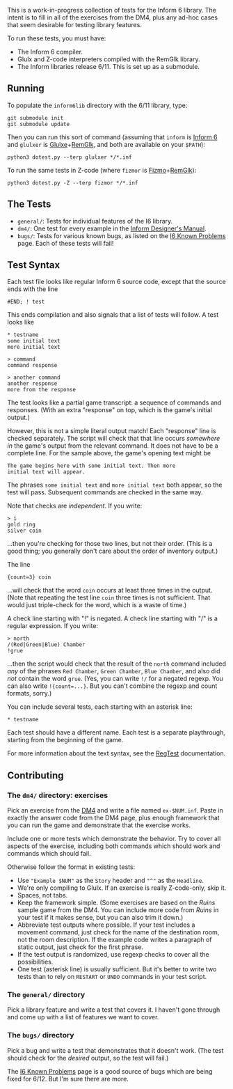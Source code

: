 This is a work-in-progress collection of tests for the Inform 6 library. The intent is to fill in all of the exercises from the DM4, plus any ad-hoc cases that seem desirable for testing library features.

To run these tests, you must have:

- The Inform 6 compiler.
- Glulx and Z-code interpreters compiled with the RemGlk library.
- The Inform libraries release 6/11. This is set up as a submodule.

## Running

To populate the `inform6lib` directory with the 6/11 library, type:

    git submodule init
    git submodule update

Then you can run this sort of command (assuming that `inform` is [Inform 6][i6] and `glulxer` is [Glulxe][]+[RemGlk][], and both are available on your `$PATH`):

    python3 dotest.py --terp glulxer */*.inf

[i6]: https://github.com/DavidKinder/Inform6
[Glulxe]: https://github.com/erkyrath/glulxe
[RemGlk]: https://github.com/erkyrath/remglk
[Fizmo]: https://christoph-ender.de/fizmo/

To run the same tests in Z-code (where `fizmor` is [Fizmo][]+[RemGlk][]):

    python3 dotest.py -Z --terp fizmor */*.inf

## The Tests

- `general/`: Tests for individual features of the I6 library.
- `dm4/`: One test for every example in the [Inform Designer's Manual][DM4].
- `bugs/`: Tests for various known bugs, as listed on the [I6 Known Problems][i6bug] page. Each of these tests will fail!

[DM4]: http://inform-fiction.org/manual/html/sa6.html
[i6bug]: http://inform-fiction.org/patches/library.html

## Test Syntax

Each test file looks like regular Inform 6 source code, except that the source ends with the line

    #END; ! test

This ends compilation and also signals that a list of tests will follow. A test looks like

    * testname
    some initial text
    more initial text
    
    > command
    command response
    
    > another command
    another response
    more from the response

The test looks like a partial game transcript: a sequence of commands and responses. (With an extra "response" on top, which is the game's initial output.)

However, this is not a simple literal output match! Each "response" line is checked separately. The script will check that that line occurs *somewhere in* the game's output from the relevant command. It does not have to be a complete line. For the sample above, the game's opening text might be

    The game begins here with some initial text. Then more
    initial text will appear.

The phrases `some initial text` and `more initial text` both appear, so the test will pass. Subsequent commands are checked in the same way.

Note that checks are *independent*. If you write:

    > i
    gold ring
    silver coin

...then you're checking for those two lines, but not their order. (This is a good thing; you generally don't care about the order of inventory output.)

The line

    {count=3} coin

...will check that the word `coin` occurs at least three times in the output. (Note that repeating the test line `coin` three times is not sufficient. That would just triple-check for the word, which is a waste of time.)

A check line starting with "!" is negated. A check line starting with "/" is a regular expression. If you write:

    > north
    /(Red|Green|Blue) Chamber
    !grue

...then the script would check that the result of the `north` command included *any* of the phrases `Red Chamber`, `Green Chamber`, `Blue Chamber`, and also did *not* contain the word `grue`. (Yes, you can write `!/` for a negated regexp. You can also write `!{count=...}`. But you can't combine the regexp and count formats, sorry.)

You can include several tests, each starting with an asterisk line:

    * testname

Each test should have a different name. Each test is a separate playthrough, starting from the beginning of the game.

For more information about the text syntax, see the [RegTest][] documentation.

[RegTest]: http://eblong.com/zarf/plotex/regtest.html

## Contributing

### The `dm4/` directory: exercises

Pick an exercise from the [DM4][] and write a file named `ex-$NUM.inf`. Paste in exactly the answer code from the DM4 page, plus enough framework that you can run the game and demonstrate that the exercise works.

Include one or more tests which demonstrate the behavior. Try to cover all aspects of the exercise, including both commands which should work and commands which should fail.

Otherwise follow the format in existing tests:

- Use `"Example $NUM"` as the `Story` header and `"^"` as the `Headline`.
- We're only compiling to Glulx. If an exercise is really Z-code-only, skip it.
- Spaces, not tabs.
- Keep the framework simple. (Some exercises are based on the _Ruins_ sample game from the DM4. You can include more code from _Ruins_ in your test if it makes sense, but you can also trim it down.)
- Abbreviate test outputs where possible. If your test includes a movement command, just check for the name of the destination room, not the room description. If the example code writes a paragraph of static output, just check for the first phrase.
- If the test output is randomized, use regexp checks to cover all the possibilities.
- One test (asterisk line) is usually sufficient. But it's better to write two tests than to rely on `RESTART` or `UNDO` commands in your test script.

### The `general/` directory

Pick a library feature and write a test that covers it. I haven't gone through and come up with a list of features we want to cover.

### The `bugs/` directory

Pick a bug and write a test that demonstrates that it doesn't work. (The test should check for the *desired* output, so the test will fail.)

The [I6 Known Problems][i6bug] page is a good source of bugs which are being fixed for 6/12. But I'm sure there are more.
